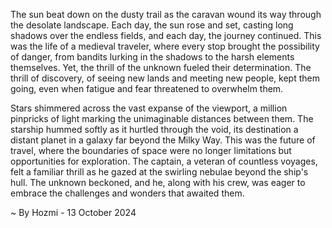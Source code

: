 
The sun beat down on the dusty trail as the caravan wound its way through the desolate landscape. Each day, the sun rose and set, casting long shadows over the endless fields, and each day, the journey continued. This was the life of a medieval traveler, where every stop brought the possibility of danger, from bandits lurking in the shadows to the harsh elements themselves. Yet, the thrill of the unknown fueled their determination. The thrill of discovery, of seeing new lands and meeting new people, kept them going, even when fatigue and fear threatened to overwhelm them. 

Stars shimmered across the vast expanse of the viewport, a million pinpricks of light marking the unimaginable distances between them. The starship hummed softly as it hurtled through the void, its destination a distant planet in a galaxy far beyond the Milky Way. This was the future of travel, where the boundaries of space were no longer limitations but opportunities for exploration. The captain, a veteran of countless voyages, felt a familiar thrill as he gazed at the swirling nebulae beyond the ship's hull. The unknown beckoned, and he, along with his crew, was eager to embrace the challenges and wonders that awaited them. 

~ By Hozmi - 13 October 2024

